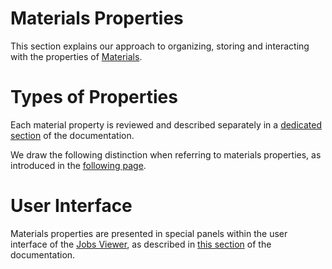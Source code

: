 <!-- TODO: GM to revise content -->

# Materials Properties

This section explains our approach to organizing, storing and interacting with the properties of [Materials](/materials/overview.md). 

# Types of Properties

Each material property is reviewed and described separately in a [dedicated section](properties/overview.md) of the documentation.

We draw the following distinction when referring to materials properties, as introduced in the [following page](/data/convention/structured.md).

# User Interface

Materials properties are presented in special panels within the user interface of the [Jobs Viewer](/jobs/ui/viewer.md), as described in [this section](scalar/overview.md) of the documentation.
